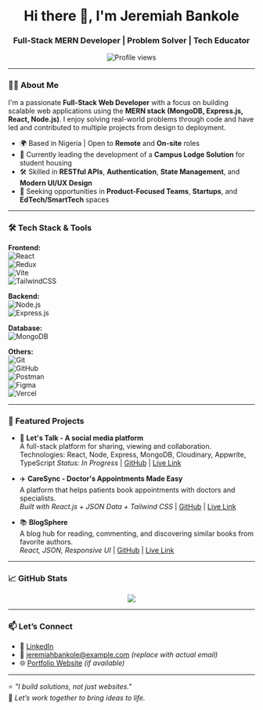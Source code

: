 <!-- ## Hi there 👋 -->

<!--
**Adeoye-J/Adeoye-J** is a ✨ _special_ ✨ repository because its `README.md` (this file) appears on your GitHub profile.

Here are some ideas to get you started:

- 🔭 I’m currently working on ...
- 🌱 I’m currently learning ...
- 👯 I’m looking to collaborate on ...
- 🤔 I’m looking for help with ...
- 💬 Ask me about ...
- 📫 How to reach me: ...
- 😄 Pronouns: ...
- ⚡ Fun fact: ...
-->

<h1 align="center">Hi there 👋, I'm Jeremiah Bankole</h1>
<h3 align="center">Full-Stack MERN Developer | Problem Solver | Tech Educator</h3>

<p align="center">
  <img src="https://komarev.com/ghpvc/?username=jeremiahbankole&label=Profile%20views&color=0e75b6&style=flat" alt="Profile views" />
</p>

---

### 👨‍💻 About Me

I'm a passionate **Full-Stack Web Developer** with a focus on building scalable web applications using the **MERN stack (MongoDB, Express.js, React, Node.js)**. I enjoy solving real-world problems through code and have led and contributed to multiple projects from design to deployment.

- 🌍 Based in Nigeria | Open to **Remote** and **On-site** roles  
- 🎯 Currently leading the development of a **Campus Lodge Solution** for student housing  
- 🛠 Skilled in **RESTful APIs**, **Authentication**, **State Management**, and **Modern UI/UX Design**  
- 🚀 Seeking opportunities in **Product-Focused Teams**, **Startups**, and **EdTech/SmartTech** spaces

---

### 🛠 Tech Stack & Tools

**Frontend:**  
![React](https://img.shields.io/badge/-React-61DAFB?logo=react&logoColor=white&style=flat)  
![Redux](https://img.shields.io/badge/-Redux-764ABC?logo=redux&logoColor=white&style=flat)  
![Vite](https://img.shields.io/badge/-Vite-646CFF?logo=vite&logoColor=white&style=flat)  
![TailwindCSS](https://img.shields.io/badge/-TailwindCSS-38B2AC?logo=tailwind-css&logoColor=white&style=flat)

**Backend:**  
![Node.js](https://img.shields.io/badge/-Node.js-339933?logo=node.js&logoColor=white&style=flat)  
![Express.js](https://img.shields.io/badge/-Express.js-000000?logo=express&logoColor=white&style=flat)

**Database:**  
![MongoDB](https://img.shields.io/badge/-MongoDB-47A248?logo=mongodb&logoColor=white&style=flat)

**Others:**  
![Git](https://img.shields.io/badge/-Git-F05032?logo=git&logoColor=white&style=flat)  
![GitHub](https://img.shields.io/badge/-GitHub-181717?logo=github&logoColor=white&style=flat)  
![Postman](https://img.shields.io/badge/-Postman-FF6C37?logo=postman&logoColor=white&style=flat)  
![Figma](https://img.shields.io/badge/-Figma-F24E1E?logo=figma&logoColor=white&style=flat)  
![Vercel](https://img.shields.io/badge/-Vercel-000000?logo=vercel&logoColor=white&style=flat)

---

### 📌 Featured Projects

- 🔐 **Let's Talk - A social media platform**  
  A full-stack platform for sharing, viewing and collaboration.  
  Technologies: React, Node, Express, MongoDB, Cloudinary, Appwrite, TypeScript
  _Status: In Progress_ | [GitHub](https://github.com/Adeoye-J/Let-sTalk) | [Live Link](#)

- ✈️ **CareSync - Doctor's Appointments Made Easy**  
  A platform that helps patients book appointments with doctors and specialists.  
  _Built with React.js + JSON Data + Tailwind CSS_ | [GitHub](https://github.com/Adeoye-J/CareSync) | [Live Link](https://caresync-frontend.onrender.com/)

- 📚 **BlogSphere**  
  A blog hub for reading, commenting, and discovering similar books from favorite authors.  
  _React, JSON, Responsive UI_ | [GitHub](https://github.com/Adeoye-J/Elevate) | [Live Link](https://elevate-lemon.vercel.app/)

---

### 📈 GitHub Stats

<p align="center">
  <img src="https://github-readme-stats.vercel.app/api?username=Adeoye-J&show_icons=true&theme=radical&show=reviews,discussions_started,discussions_answered,prs_merged,prs_merged_percentage" />
 <!-- <img src="https://github-readme-streak-stats.herokuapp.com/?user=Adeoye-J&theme=gruvbox" /> -->
</p>

---

### 📫 Let’s Connect

- 💼 [LinkedIn](https://linkedin.com/in/jeremiahbankole)  
- 📧 jeremiahbankole@example.com *(replace with actual email)*  
- 🌐 [Portfolio Website](https://yourportfolio.com) *(if available)*

---

⭐️ *"I build solutions, not just websites."*  
📌 *Let’s work together to bring ideas to life.*
